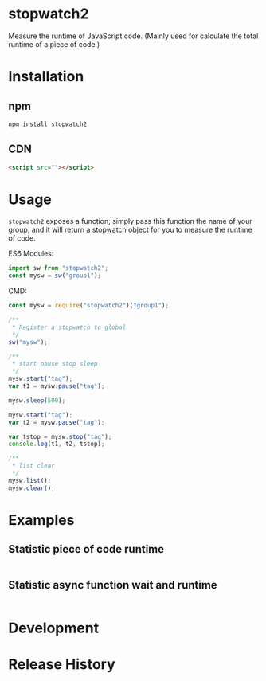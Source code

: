 # stopwatch2

Measure the runtime of JavaScript code. (Mainly used for calculate the total runtime of a piece of code.)

# Installation

## npm

```bash
npm install stopwatch2
```

## CDN

```html
<script src=""></script>
```

# Usage

`stopwatch2` exposes a function; simply pass this function the name of your group, and it will return a stopwatch object for you to measure the runtime of code.

ES6 Modules:

```js
import sw from "stopwatch2";
const mysw = sw("group1");
```

CMD:

```js
const mysw = require("stopwatch2")("group1");

/**
 * Register a stopwatch to global
 */
sw("mysw");

/**
 * start pause stop sleep
 */
mysw.start("tag");
var t1 = mysw.pause("tag");

mysw.sleep(500);

mysw.start("tag");
var t2 = mysw.pause("tag");

var tstop = mysw.stop("tag");
console.log(t1, t2, tstop);

/**
 * list clear
 */
mysw.list();
mysw.clear();
```

# Examples

## Statistic piece of code runtime

```js
```

## Statistic async function wait and runtime

```js
```

# Development

# Release History

